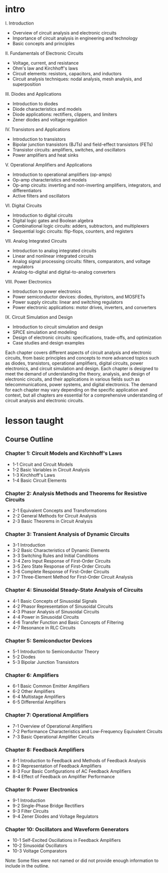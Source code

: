 # intro


I. Introduction
- Overview of circuit analysis and electronic circuits
- Importance of circuit analysis in engineering and technology
- Basic concepts and principles

II. Fundamentals of Electronic Circuits
- Voltage, current, and resistance
- Ohm's law and Kirchhoff's laws
- Circuit elements: resistors, capacitors, and inductors
- Circuit analysis techniques: nodal analysis, mesh analysis, and superposition

III. Diodes and Applications
- Introduction to diodes
- Diode characteristics and models
- Diode applications: rectifiers, clippers, and limiters
- Zener diodes and voltage regulation

IV. Transistors and Applications
- Introduction to transistors
- Bipolar junction transistors (BJTs) and field-effect transistors (FETs)
- Transistor circuits: amplifiers, switches, and oscillators
- Power amplifiers and heat sinks

V. Operational Amplifiers and Applications
- Introduction to operational amplifiers (op-amps)
- Op-amp characteristics and models
- Op-amp circuits: inverting and non-inverting amplifiers, integrators, and differentiators
- Active filters and oscillators

VI. Digital Circuits
- Introduction to digital circuits
- Digital logic gates and Boolean algebra
- Combinational logic circuits: adders, subtractors, and multiplexers
- Sequential logic circuits: flip-flops, counters, and registers

VII. Analog Integrated Circuits
- Introduction to analog integrated circuits
- Linear and nonlinear integrated circuits
- Analog signal processing circuits: filters, comparators, and voltage regulators
- Analog-to-digital and digital-to-analog converters

VIII. Power Electronics
- Introduction to power electronics
- Power semiconductor devices: diodes, thyristors, and MOSFETs
- Power supply circuits: linear and switching regulators
- Power electronic applications: motor drives, inverters, and converters

IX. Circuit Simulation and Design
- Introduction to circuit simulation and design
- SPICE simulation and modeling
- Design of electronic circuits: specifications, trade-offs, and optimization
- Case studies and design examples

Each chapter covers different aspects of circuit analysis and electronic circuits, from basic principles and concepts to more advanced topics such as diodes, transistors, operational amplifiers, digital circuits, power electronics, and circuit simulation and design. Each chapter is designed to meet the demand of understanding the theory, analysis, and design of electronic circuits, and their applications in various fields such as telecommunications, power systems, and digital electronics. The demand for each chapter may vary depending on the specific application and context, but all chapters are essential for a comprehensive understanding of circuit analysis and electronic circuits.

# lesson taught


## Course Outline

### Chapter 1: Circuit Models and Kirchhoff's Laws
- 1-1 Circuit and Circuit Models
- 1-2 Basic Variables in Circuit Analysis
- 1-3 Kirchhoff's Laws
- 1-4 Basic Circuit Elements

### Chapter 2: Analysis Methods and Theorems for Resistive Circuits
- 2-1 Equivalent Concepts and Transformations
- 2-2 General Methods for Circuit Analysis
- 2-3 Basic Theorems in Circuit Analysis

### Chapter 3: Transient Analysis of Dynamic Circuits
- 3-1 Introduction
- 3-2 Basic Characteristics of Dynamic Elements
- 3-3 Switching Rules and Initial Conditions
- 3-4 Zero Input Response of First-Order Circuits
- 3-5 Zero State Response of First-Order Circuits
- 3-6 Complete Response of First-Order Circuits
- 3-7 Three-Element Method for First-Order Circuit Analysis

### Chapter 4: Sinusoidal Steady-State Analysis of Circuits
- 4-1 Basic Concepts of Sinusoidal Signals
- 4-2 Phasor Representation of Sinusoidal Circuits
- 4-3 Phasor Analysis of Sinusoidal Circuits
- 4-4 Power in Sinusoidal Circuits
- 4-6 Transfer Function and Basic Concepts of Filtering
- 4-7 Resonance in RLC Circuits

### Chapter 5: Semiconductor Devices
- 5-1 Introduction to Semiconductor Theory
- 5-2 Diodes
- 5-3 Bipolar Junction Transistors

### Chapter 6: Amplifiers
- 6-1 Basic Common Emitter Amplifiers
- 6-2 Other Amplifiers
- 6-4 Multistage Amplifiers
- 6-5 Differential Amplifiers

### Chapter 7: Operational Amplifiers
- 7-1 Overview of Operational Amplifiers
- 7-2 Performance Characteristics and Low-Frequency Equivalent Circuits
- 7-3 Basic Operational Amplifier Circuits

### Chapter 8: Feedback Amplifiers
- 8-1 Introduction to Feedback and Methods of Feedback Analysis
- 8-2 Representation of Feedback Amplifiers
- 8-3 Four Basic Configurations of AC Feedback Amplifiers
- 8-4 Effect of Feedback on Amplifier Performance

### Chapter 9: Power Electronics
- 9-1 Introduction
- 9-2 Single-Phase Bridge Rectifiers
- 9-3 Filter Circuits
- 9-4 Zener Diodes and Voltage Regulators

### Chapter 10: Oscillators and Waveform Generators
- 10-1 Self-Excited Oscillations in Feedback Amplifiers
- 10-2 Sinusoidal Oscillators
- 10-3 Voltage Comparators

Note: Some files were not named or did not provide enough information to include in the outline.
